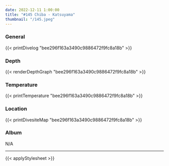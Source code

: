 ```yaml
---
date: 2022-12-11 1:00:00
title: "#145 Chiba - Katsuyama"
thumbnail: "/145.jpeg"
---
```


### General

{{< printDivelog "bee296f163a3490c9886472f9fc8a18b" >}}

### Depth

{{< renderDepthGraph "bee296f163a3490c9886472f9fc8a18b" >}}

### Temperature

{{< printTemperature "bee296f163a3490c9886472f9fc8a18b" >}}

### Location

{{< printDivesiteMap "bee296f163a3490c9886472f9fc8a18b" >}}

### Album

N/A

---

{{< applyStylesheet >}}
